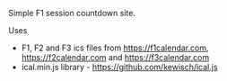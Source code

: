 Simple F1 session countdown site.

Uses 
* F1, F2 and F3 ics files from https://f1calendar.com, https://f2calendar.com and https://f3calendar.com
* ical.min.js library - https://github.com/kewisch/ical.js
